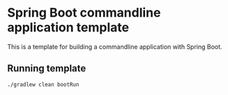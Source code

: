# Spring Boot commandline application template

This is a template for building a commandline application with Spring Boot.

## Running template

`./gradlew clean bootRun`
